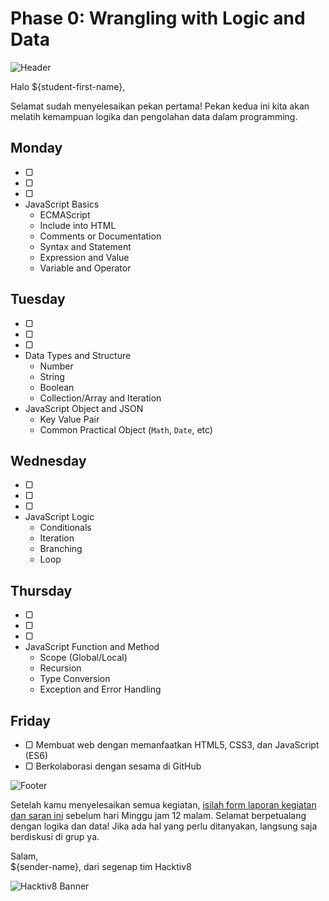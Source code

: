 # Phase 0: Wrangling with Logic and Data

![Header](images/header.png)

Halo ${student-first-name},

Selamat sudah menyelesaikan pekan pertama! Pekan kedua ini kita akan melatih kemampuan logika dan pengolahan data dalam programming.

## Monday

- ▢ 
- ▢ 
- ▢ 
- JavaScript Basics
  - ECMAScript
  - Include into HTML
  - Comments or Documentation
  - Syntax and Statement
  - Expression and Value
  - Variable and Operator

## Tuesday

- ▢ 
- ▢ 
- ▢ 
- Data Types and Structure
  - Number
  - String
  - Boolean
  - Collection/Array and Iteration
- JavaScript Object and JSON
  - Key Value Pair
  - Common Practical Object (`Math`, `Date`, etc)

## Wednesday

- ▢ 
- ▢ 
- ▢ 
- JavaScript Logic
  - Conditionals
  - Iteration
  - Branching
  - Loop

## Thursday

- ▢ 
- ▢ 
- ▢ 
- JavaScript Function and Method
  - Scope (Global/Local)
  - Recursion
  - Type Conversion
  - Exception and Error Handling

## Friday

- ▢ Membuat web dengan memanfaatkan HTML5, CSS3, dan JavaScript (ES6)
- ▢ Berkolaborasi dengan sesama di GitHub

![Footer](images/footer.png)

Setelah kamu menyelesaikan semua kegiatan, [isilah form laporan kegiatan dan saran ini](http://) sebelum hari Minggu jam 12 malam. Selamat berpetualang dengan logika dan data! Jika ada hal yang perlu ditanyakan, langsung saja berdiskusi di grup ya.

Salam,  
${sender-name}, dari segenap tim Hacktiv8

![Hacktiv8 Banner](images/hacktiv8-banner.png)
